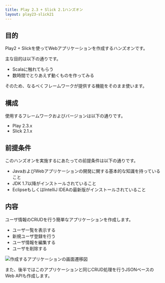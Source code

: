 ```yaml
---
title: Play 2.3 + Slick 2.1ハンズオン
layout: play23-slick21
---
```


## 目的

Play2 + Slickを使ってWebアプリケーションを作成するハンズオンです。

主な目的は以下の通りです。

* Scalaに触れてもらう
* 数時間でとりあえず動くものを作ってみる

そのため、なるべくフレームワークが提供する機能をそのまま使います。

## 構成

使用するフレームワークおよびバージョンは以下の通りです。

* Play 2.3.x
* Slick 2.1.x

## 前提条件

このハンズオンを実施するにあたっての前提条件は以下の通りです。

* JavaおよびWebアプリケーションの開発に関する基本的な知識を持っていること
* JDK 1.7以降がインストールされていること
* EclipseもしくはIntelliJ IDEAの最新版がインストールされていること

## 内容

ユーザ情報のCRUDを行う簡単なアプリケーションを作成します。

* ユーザ一覧を表示する
* 新規ユーザ登録を行う
* ユーザ情報を編集する
* ユーザを削除する

![作成するアプリケーションの画面遷移図](../images/play2.3-slick2.1/flow.png)

また、後半ではこのアプリケーションと同じCRUD処理を行うJSONベースのWeb APIも作成します。
